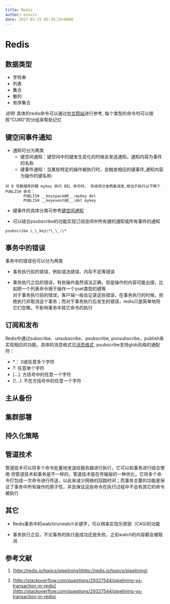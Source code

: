 ```yaml
---
title: Redis
author: essviv
date: 2017-01-25 05:34:25+0800
---
```


# Redis

## 数据类型
* 字符串
* 列表
* 集合
* 散列
* 有序集合

*说明:* 具体的redis命令可以通过[中文网站](http://redisdoc.com)进行参考, 每个类型的命令均可以按照“CURD”的分组来帮助记忆

## 键空间事件通知

* 通知可分为两类
    * 键空间通知：键空间中的键发生变化的时候会发送通知，通知内容为事件的名称
    * 键事件通知：当某些特定的操作被执行时，会触发相应的键事件,通知内容为操作的键名称:
````
对 0 号数据库的键 mykey 执行 DEL 命令时， 系统将分发两条消息,相当于执行以下两个 PUBLISH 命令：
        PUBLISH __keyspace@0__:mykey del
        PUBLISH __keyevent@0__:del mykey
````

* 键事件的具体分类可参考[键空间通知](http://redisdoc.com/topic/notification.html#id4)

* 可以结合psubscribe的功能实现订阅空间中所有键的通知或所有事件的通知
````
psubscribe \_\_key\*\_\_:\*
````    

## 事务中的错误

事务中的错误也可以分为两类

* 事务执行前的错误，例如语法错误、内存不足等错误

* 事务执行之后的错误，有些操作虽然语法正确，但是操作的内容可能出错，比如把一个列表命令用于操作一个zset类型的键等<br>
对于事务执行前的错误，客户端一般会记录这些错误，在事务执行的时候，拒绝执行并取消这个事务；而对于事务执行后发生的错误，redis只是简单地将它们忽略，不影响事务中其它命令的执行

## 订阅和发布

Redis中通过subscribe、unsubscribe、psubscribe, punsubscribe，publish来实现相应的功能，具体的消息格式见[消息格式](http://redisdoc.com/topic/pubsub.html#id2). psubscribe支持glob风格的通配符： 
* \*： 0或任意多个字符
* ?: 任意单个字符
* \[...]: 方括号中的任意一个字符
* \[!...]: 不在方括号中的任意一个字符

## 主从备份
## 集群部署
## 持久化策略

## 管道技术

管道技术可以将多个命令批量地发送给服务器进行执行，它可以和事务进行结合使用
但管道技术和事务是不一样的，管道技术是在传输层的一种优化，它将多个命令打包成一次命令进行传送，以此来减少网络的回路时间；而事务主要的功能是保证了事务中所有操作的原子性，并且保证这些命令在执行过程中不会有其它的命令被执行

## 其它

* Redis事务中的watch/unwatch关键字，可以用来实现乐观锁（CAS)的功能

* 事务执行之后，不论事务的执行是成功还是失败，之前watch的内容都会被取消

## 参考文献
1. [http://redis.io/topics/pipelining](http://redis.io/topics/pipelining)

2. [http://stackoverflow.com/questions/29327544/pipelining-vs-transaction-in-redis](http://stackoverflow.com/questions/29327544/pipelining-vs-transaction-in-redis)